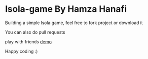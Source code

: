 # Isola-game By Hamza Hanafi

Building a simple Isola game, feel free to fork project or download it

You can also do pull requests

play with friends [demo](https://isola-dot-lofty-chemist-420522.ue.r.appspot.com)

Happy coding :)

